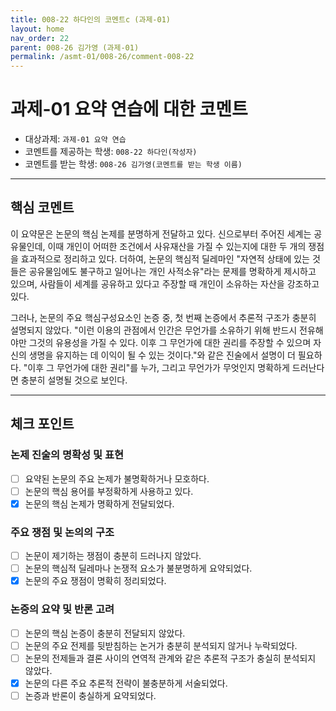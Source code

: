 ```yaml
---
title: 008-22 하다인의 코멘트c (과제-01) 
layout: home
nav_order: 22
parent: 008-26 김가영 (과제-01)
permalink: /asmt-01/008-26/comment-008-22
---
```


# 과제-01 요약 연습에 대한 코멘트

- 대상과제: `과제-01 요약 연습`
- 코멘트를 제공하는 학생: `008-22 하다인(작성자)` 
- 코멘트를 받는 학생: `008-26 김가영(코멘트를 받는 학생 이름)` 

---

## 핵심 코멘트
이 요약문은 논문의 핵심 논제를 분명하게 전달하고 있다. 신으로부터 주어진 세계는 공유물인데, 이때 개인이 어떠한 조건에서 사유재산을 가질 수 있는지에 대한 두 개의 쟁점을 효과적으로 정리하고 있다. 더하여, 논문의 핵심적 딜레마인 "자연적 상태에 있는 것들은 공유물임에도 불구하고 일어나는 개인 사적소유"라는 문제를 명확하게 제시하고 있으며, 사람들이 세계를 공유하고 있다고 주장할 때 개인이 소유하는 자산을 강조하고 있다.

그러나, 논문의 주요 핵심구성요소인 논증 중, 첫 번째 논증에서 추론적 구조가 충분히 설명되지 않았다. "이런 이용의 관점에서 인간은 무언가를 소유하기 위해 반드시 전유해야만 그것의 유용성을 가질 수 있다. 이후 그 무언가에 대한 권리를 주장할 수 있으며 자신의 생명을 유지하는 데 이익이 될 수 있는 것이다."와 같은 진술에서 설명이 더 필요하다. "이후 그 무언가에 대한 권리"를 누가, 그리고 무언가가 무엇인지 명확하게 드러난다면 충분히 설명될 것으로 보인다.  

---

## 체크 포인트

### 논제 진술의 명확성 및 표현  
- [ ] 요약된 논문의 주요 논제가 불명확하거나 모호하다.  
- [ ] 논문의 핵심 용어를 부정확하게 사용하고 있다.  
- [x] 논문의 핵심 논제가 명확하게 전달되었다.  

### 주요 쟁점 및 논의의 구조  
- [ ] 논문이 제기하는 쟁점이 충분히 드러나지 않았다.  
- [ ] 논문의 핵심적 딜레마나 논쟁적 요소가 불분명하게 요약되었다.  
- [x] 논문의 주요 쟁점이 명확히 정리되었다.  

### 논증의 요약 및 반론 고려  
- [ ] 논문의 핵심 논증이 충분히 전달되지 않았다.  
- [ ] 논문의 주요 전제를 뒷받침하는 논거가 충분히 분석되지 않거나 누락되었다.  
- [ ] 논문의 전제들과 결론 사이의 연역적 관계와 같은 추론적 구조가 충실히 분석되지 않았다.  
- [x] 논문의 다른 주요 추론적 전략이 불충분하게 서술되었다.
- [ ] 논증과 반론이 충실하게 요약되었다. 
